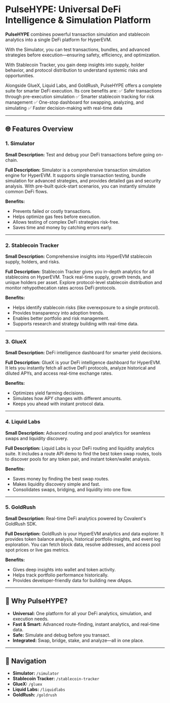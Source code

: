 # PulseHYPE: Universal DeFi Intelligence & Simulation Platform

**PulseHYPE** combines powerful transaction simulation and stablecoin analytics into a single DeFi platform for HyperEVM.

With the Simulator, you can test transactions, bundles, and advanced strategies before execution—ensuring safety, efficiency, and optimization.

With Stablecoin Tracker, you gain deep insights into supply, holder behavior, and protocol distribution to understand systemic risks and opportunities.

Alongside GlueX, Liquid Labs, and GoldRush, PulseHYPE offers a complete suite for smarter DeFi execution. Its core benefits are:
✅ Safer transactions through pre-execution simulation
✅ Smarter stablecoin tracking for risk management
✅ One-stop dashboard for swapping, analyzing, and simulating
✅ Faster decision-making with real-time data

---

## 🌐 Features Overview

### 1. Simulator

**Small Description:**
Test and debug your DeFi transactions before going on-chain.

**Full Description:**
Simulator is a comprehensive transaction simulation engine for HyperEVM. It supports single transaction testing, bundle simulation for advanced strategies, and provides detailed gas and security analysis. With pre-built quick-start scenarios, you can instantly simulate common DeFi flows.

**Benefits:**
- Prevents failed or costly transactions.
- Helps optimize gas fees before execution.
- Allows testing of complex DeFi strategies risk-free.
- Saves time and money by catching errors early.

---

### 2. Stablecoin Tracker

**Small Description:**
Comprehensive insights into HyperEVM stablecoin supply, holders, and risks.

**Full Description:**
Stablecoin Tracker gives you in-depth analytics for all stablecoins on HyperEVM. Track real-time supply, growth trends, and unique holders per asset. Explore protocol-level stablecoin distribution and monitor rehypothecation rates across DeFi protocols.

**Benefits:**
- Helps identify stablecoin risks (like overexposure to a single protocol).
- Provides transparency into adoption trends.
- Enables better portfolio and risk management.
- Supports research and strategy building with real-time data.

---

### 3. GlueX

**Small Description:**
DeFi intelligence dashboard for smarter yield decisions.

**Full Description:**
GlueX is your DeFi intelligence dashboard for HyperEVM. It lets you instantly fetch all active DeFi protocols, analyze historical and diluted APYs, and access real-time exchange rates.

**Benefits:**
- Optimizes yield farming decisions.
- Simulates how APY changes with different amounts.
- Keeps you ahead with instant protocol data.

---

### 4. Liquid Labs

**Small Description:**
Advanced routing and pool analytics for seamless swaps and liquidity discovery.

**Full Description:**
Liquid Labs is your DeFi routing and liquidity analytics suite. It includes a route API demo to find the best token swap routes, tools to discover pools for any token pair, and instant token/wallet analysis.

**Benefits:**
- Saves money by finding the best swap routes.
- Makes liquidity discovery simple and fast.
- Consolidates swaps, bridging, and liquidity into one flow.

---

### 5. GoldRush

**Small Description:**
Real-time DeFi analytics powered by Covalent's GoldRush SDK.

**Full Description:**
GoldRush is your HyperEVM analytics and data explorer. It provides token balance analysis, historical portfolio insights, and event log exploration. You can fetch block data, resolve addresses, and access pool spot prices or live gas metrics.

**Benefits:**
- Gives deep insights into wallet and token activity.
- Helps track portfolio performance historically.
- Provides developer-friendly data for building new dApps.

---

## 🚀 Why PulseHYPE?

- **Universal:** One platform for all your DeFi analytics, simulation, and execution needs.
- **Fast & Smart:** Advanced route-finding, instant analytics, and real-time data.
- **Safe:** Simulate and debug before you transact.
- **Integrated:** Swap, bridge, stake, and analyze—all in one place.

---

## 🧭 Navigation

- **Simulator:** `/simulator`
- **Stablecoin Tracker:** `/stablecoin-tracker`
- **GlueX:** `/gluex`
- **Liquid Labs:** `/liquidlabs`
- **GoldRush:** `/goldrush`
